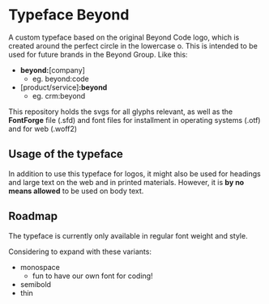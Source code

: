 # Typeface Beyond

A custom typeface based on the original Beyond Code logo, which is created around the perfect circle in the lowercase o. This is intended to be used for future brands in the Beyond Group. Like this:

* **beyond:**[company]
  * eg. beyond:code
* [product/service]**:beyond**
  * eg. crm:beyond

This repository holds the svgs for all glyphs relevant, as well as the **FontForge** file (.sfd) and font files for installment in operating systems (.otf) and for web (.woff2)

## Usage of the typeface

In addition to use this typeface for logos, it might also be used for headings and large text on the web and in printed materials. However, it is **by no means allowed** to be used on body text.

## Roadmap

The typeface is currently only available in regular font weight and style.

Considering to expand with these variants:

* monospace
  * fun to have our own font for coding!
* semibold
* thin
